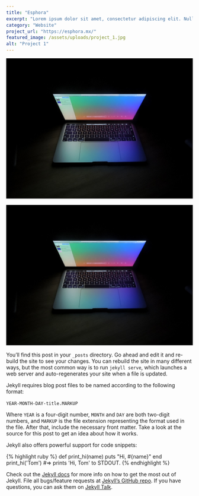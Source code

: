 ```yaml
---
title: "Esphora"
excerpt: "Lorem ipsum dolor sit amet, consectetur adipiscing elit. Nulla at efficitur eros. Ut facilisis orci vitae leo auctor pretium. Donec vel neque venenatis, euismod erat ac, auctor elit. Maecenas nec laoreet felis. Vestibulum a tempor elit, at efficitur libero. Nam pellentesque bibendum arcu ac pulvinar. Quisque varius nisl semper nisl egestas, sed blandit sapien blandit."
category: "Website"
project_url: "https://esphora.mx/"
featured_image: /assets/uploads/project_1.jpg
alt: "Project 1"
---
```

![The San Juan Mountains are beautiful!](/assets/uploads/project_example.jpg "San Juan Mountains")

![The San Juan Mountains are beautiful!](/assets/uploads/project_example.jpg "San Juan Mountains")

You’ll find this post in your `_posts` directory. Go ahead and edit it and re-build the site to see your changes. You can rebuild the site in many different ways, but the most common way is to run `jekyll serve`, which launches a web server and auto-regenerates your site when a file is updated.

Jekyll requires blog post files to be named according to the following format:

`YEAR-MONTH-DAY-title.MARKUP`

Where `YEAR` is a four-digit number, `MONTH` and `DAY` are both two-digit numbers, and `MARKUP` is the file extension representing the format used in the file. After that, include the necessary front matter. Take a look at the source for this post to get an idea about how it works.

Jekyll also offers powerful support for code snippets:

{% highlight ruby %}
def print_hi(name)
  puts "Hi, #{name}"
end
print_hi('Tom')
#=> prints 'Hi, Tom' to STDOUT.
{% endhighlight %}

Check out the [Jekyll docs][jekyll-docs] for more info on how to get the most out of Jekyll. File all bugs/feature requests at [Jekyll’s GitHub repo][jekyll-gh]. If you have questions, you can ask them on [Jekyll Talk][jekyll-talk].

[jekyll-docs]: https://jekyllrb.com/docs/home
[jekyll-gh]:   https://github.com/jekyll/jekyll
[jekyll-talk]: https://talk.jekyllrb.com/